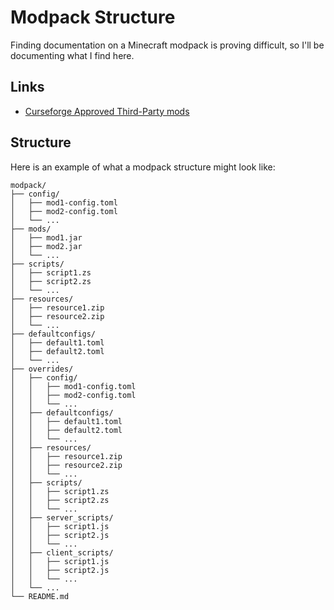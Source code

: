 # Modpack Structure

Finding documentation on a Minecraft modpack is proving difficult, so I'll be
documenting what I find here.

## Links

- [Curseforge Approved Third-Party
    mods](https://docs.google.com/spreadsheets/d/176Wv-PZUo9hFxy6oC6N8tWdquBLPRtSuLbNK-r0_byM/edit#gid=0)

## Structure

Here is an example of what a modpack structure might look like:

```
modpack/
├── config/
│   ├── mod1-config.toml
│   ├── mod2-config.toml
│   └── ...
├── mods/
│   ├── mod1.jar
│   ├── mod2.jar
│   └── ...
├── scripts/
│   ├── script1.zs
│   ├── script2.zs
│   └── ...
├── resources/
│   ├── resource1.zip
│   ├── resource2.zip
│   └── ...
├── defaultconfigs/
│   ├── default1.toml
│   ├── default2.toml
│   └── ...
├── overrides/
│   ├── config/
│   │   ├── mod1-config.toml
│   │   ├── mod2-config.toml
│   │   └── ...
│   ├── defaultconfigs/
│   │   ├── default1.toml
│   │   ├── default2.toml
│   │   └── ...
│   ├── resources/
│   │   ├── resource1.zip
│   │   ├── resource2.zip
│   │   └── ...
│   ├── scripts/
│   │   ├── script1.zs
│   │   ├── script2.zs
│   │   └── ...
│   ├── server_scripts/
│   │   ├── script1.js
│   │   ├── script2.js
│   │   └── ...
│   ├── client_scripts/
│   │   ├── script1.js
│   │   ├── script2.js
│   │   └── ...
│   └── ...
└── README.md
```
